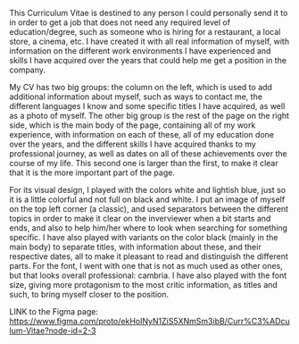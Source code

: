 This Curriculum Vitae is destined to any person I could personally send it to in order to get a job that does not need any required level of education/degree, such as someone who is hiring for a restaurant, a local store, a cinema, etc. I have created it with all real information of myself, with information on the different work environments I have experienced and skills I have acquired over the years that could help me get a position in the company.

My CV has two big groups: the column on the left, which is used to add additional information about myself, such as ways to contact me, the different languages I know and some specific titles I have acquired, as well as a photo of myself. The other big group is the rest of the page on the right side, which is the main body of the page, containing all of my work experience, with information on each of these, all of my education done over the years, and the different skills I have acquired thanks to my professional journey, as well as dates on all of these achievements over the course of my life.
This second one is larger than the first, to make it clear that it is the more important part of the page. 

For its visual design, I played with the colors white and lightish blue, just so it is a little colorful and not full on black and white. I put an image of myself on the top left corner (a classic), and used separators between the different topics in order to make it clear on the inverviewer when a bit starts and ends, and also to help him/her where to look when searching for something specific. I have also played with variants on the color black (mainly in the main body) to separate titles, with information about these, and their respective dates, all to make it pleasant to read and distinguish the different parts. For the font, I went with one that is not as much used as other ones, but that looks overall professional: cambria.
I have also played with the font size, giving more protagonism to the most critic information, as titles and such, to bring myself closer to the position.

LINK to the Figma page: https://www.figma.com/proto/ekHoINyN1ZiS5XNmSm3ibB/Curr%C3%ADculum-Vitae?node-id=2-3
